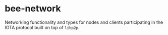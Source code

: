 # bee-network

Networking functionality and types for nodes and clients participating in the IOTA protocol built on top of `libp2p`.